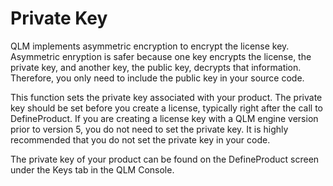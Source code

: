 # Private Key

QLM implements asymmetric encryption to encrypt the license key. Asymmetric enryption is safer because one key encrypts the license, the private key, and another key, the public key, decrypts that information. Therefore, you only need to include the public key in your source code.

This function sets the private key associated with your product. The private key should be set before you create a license, typically right after the call to DefineProduct. If you are creating a license key with a QLM engine version prior to version 5, you do not need to set the private key. It is highly recommended that you do not set the private key in your code.

The private key of your product can be found on the DefineProduct screen under the Keys tab in the QLM Console.
